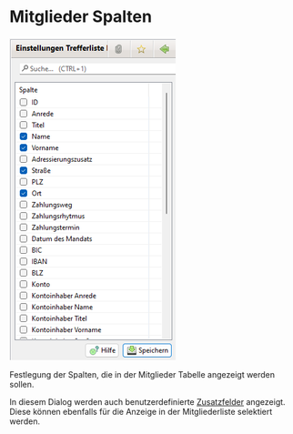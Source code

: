 # Mitglieder Spalten

![](img/Mitgliederspalten.png)

Festlegung der Spalten, die in der Mitglieder Tabelle angezeigt werden sollen.

In diesem Dialog werden auch benutzerdefinierte [Zusatzfelder](../mitglieder/felddefinition.md) angezeigt. Diese können ebenfalls für die Anzeige in der Mitgliederliste selektiert werden.

